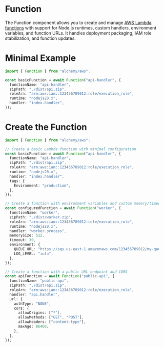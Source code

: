 # Function

The Function component allows you to create and manage [AWS Lambda functions](https://docs.aws.amazon.com/lambda/latest/dg/welcome.html) with support for Node.js runtimes, custom handlers, environment variables, and function URLs. It handles deployment packaging, IAM role stabilization, and function updates.

# Minimal Example

```ts
import { Function } from "alchemy/aws";

const basicFunction = await Function("api-handler", {
  functionName: "api-handler",
  zipPath: "./dist/api.zip",
  roleArn: "arn:aws:iam::123456789012:role/execution_role",
  runtime: "nodejs20.x",
  handler: "index.handler",
});
```

# Create the Function

```ts
import { Function } from "alchemy/aws";

// Create a basic Lambda function with minimal configuration
const basicFunction = await Function("api-handler", {
  functionName: "api-handler",
  zipPath: "./dist/api.zip",
  roleArn: "arn:aws:iam::123456789012:role/execution_role",
  runtime: "nodejs20.x",
  handler: "index.handler",
  tags: {
    Environment: "production",
  },
});

// Create a function with environment variables and custom memory/timeout
const configuredFunction = await Function("worker", {
  functionName: "worker",
  zipPath: "./dist/worker.zip",
  roleArn: "arn:aws:iam::123456789012:role/execution_role",
  runtime: "nodejs20.x",
  handler: "worker.process",
  memorySize: 512,
  timeout: 30,
  environment: {
    QUEUE_URL: "https://sqs.us-east-1.amazonaws.com/123456789012/my-queue",
    LOG_LEVEL: "info",
  },
});

// Create a function with a public URL endpoint and CORS
const apiFunction = await Function("public-api", {
  functionName: "public-api",
  zipPath: "./dist/api.zip",
  roleArn: "arn:aws:iam::123456789012:role/execution_role",
  handler: "api.handler",
  url: {
    authType: "NONE",
    cors: {
      allowOrigins: ["*"],
      allowMethods: ["GET", "POST"],
      allowHeaders: ["content-type"],
      maxAge: 86400,
    },
  },
});
```